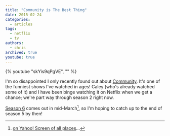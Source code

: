 ```yaml
---
title: "Community is The Best Thing"
date: 2015-02-24
categories:
  - articles
tags:
  - netflix
  - tv
authors:
  - chris
archived: true
youtube: true
---
```


{% youtube "skYis9qPgVE", "" %}

I'm so disappointed I only recently found out about [Community](http://www.tv.com/shows/community/). It's one of the funniest shows I've watched in ages! Caley (who's already watched some of it) and I have been binge watching it on Netflix when we get a chance; we're part way through season 2 right now.

[Season 6](http://www.tv.com/shows/community/community/post/community-season-6-premiere-date--142116844617/) comes out in mid-March[^1], so I'm hoping to catch up to the end of season 5 by then!

[^1]: [on Yahoo! Screen of all places](https://screen.yahoo.com/community/)…
